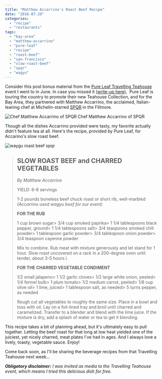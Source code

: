 ```yaml
---
title: "Matthew Accarrino's Roast Beef Recipe"
date: "2016-07-29"
categories:
  - "recipe"
  - "restaurants"
tags:
  - "bay-area"
  - "matthew-accarrino"
  - "pure-leaf"
  - "recipe"
  - "roast-beef"
  - "san-francisco"
  - "slow-roast-beef"
  - "spqr"
  - "wagyu"
---
```


Consider this post bonus material from the [Pure Leaf Travelling Teahouse](http://pureleaf.com/) event I went to in June. In case you missed it ([write-up here](https://thegourmez.com/blog/2016/06/29/pairing-pure-leafs-teahouse-collection-with-spqrs-finesse/)),  Pure Leaf is touring the country to promote their new Teahouse Collection, and for the Bay Area, they partnered with Matthew Accarrino, the acclaimed, Italian-leaning chef at Michelin-starred [SPQR](http://spqrsf.com/) in the Fillmore.




<div class="caption">

![Chef Matthew Accarrino of SPQR](http://s3.amazonaws.com/thegourmez-wpmedia/2016/06/Pure-Leaf-SPQR-05-500x350.jpg) Chef Matthew Accarrino of SPQR</div>


Though all the dishes Accarrino provided were tasty, my favorite actually didn't feature tea at all. Here's the recipe, provided by Pure Leaf, for Accarino's slow roast beef.

![waygu roast beef spqr](http://s3.amazonaws.com/thegourmez-wpmedia/2016/06/Pure-Leaf-SPQR-10-500x334.jpg)

> ## SLOW ROAST BEEF and CHARRED VEGETABLES
>
> _By Matthew Accarrino_
>
> YIELD: 6-8 servings
>
> 1-2 pounds boneless beef chuck roast or short rib, well-marbled _(Accarrino used wagyu beef for our event)_
>
> **FOR THE RUB** 
>
> 1 cup brown sugar>
> 3/4 cup smoked paprika>
> 1 1/4 tablespoons black pepper, ground>
> 1 1/4 tablespoons salt>
> 3/4 teaspoons smoked chili powder>
> 1 tablespoon garlic powder>
> 3/4 tablespoon onion powder>
> 3/4 teaspoon cayenne powder
>
> Mix to combine. Rub meat with mixture generously and let stand for 1 hour. Slow roast uncovered on a rack in a 200-degree oven until tender, about 3-5 hours.\
>
> **FOR THE CHARRED VEGETABLE CONDIMENT**
>
> 1/2 small jalapeno>
> 1 1/2 garlic cloves>
> 1/2 large white onion, peeled>
> 1/4 fennel bulb>
> 1 plum tomato>
> 1/2 medium carrot, peeled>
> 1/8 cup olive oil>
> 1 lime, juiced>
> 1 tablespoon salt, as needed>
> 5 turns pepper, as needed
>
> Rough cut all vegetables to roughly the same size. Place in a bowl and toss with oil. Lay on a foil-lined tray and broil until charred and caramelized. Transfer to a blender and blend with the lime juice. If the mixture is dry, add a splash of water or tea to get it blending.

This recipe takes a bit of planning ahead, but it's ultimately easy to pull together. Letting the beef roast for that long at low heat yielded one of the juiciest, yet nicely charred, meat plates I've had in ages. And I always love a lively, toasty, vegetable sauce. Enjoy!

Come back soon, as I'll be sharing the beverage recipes from that Travelling Teahouse next week...

_**Obligatory disclaimer:** I was invited as media to the Travelling Teahouse event, which means I tried this delicious dish for free._
